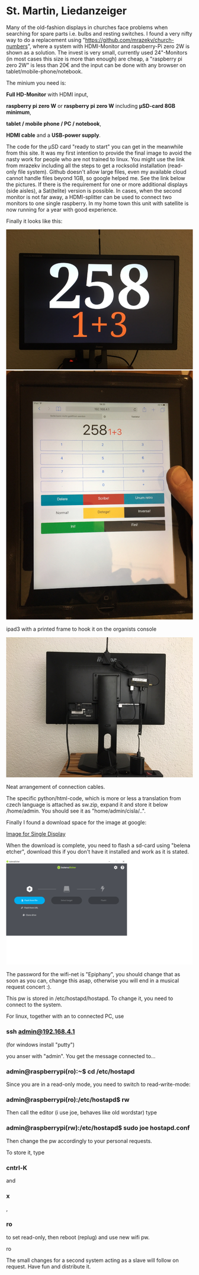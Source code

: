 # St. Martin, Liedanzeiger #

Many of the old-fashion displays in churches face problems when searching for spare parts i.e. bulbs and resting switches. I found a very nifty way to do a replacement using "https://github.com/mrazekv/church-numbers",
where a system with HDMI-Monitor and raspberry-Pi zero 2W is shown as a solution.
The invest is very small, currently used 24"-Monitors (in most cases this size is more than enough) are cheap, a "raspberry pi zero 2W" is less than 20€ and the input can be done with any browser on tablet/mobile-phone/notebook.

The minium you need is:

  **Full HD-Monitor** with HDMI input,
  
  **raspberry pi zero W** or **raspberry pi zero W** including **µSD-card 8GB minimum**,
  
  **tablet / mobile phone / PC / notebook**,
  
  **HDMI cable** and a **USB-power supply**.
  
The code for the µSD card "ready to start" you can get in the meanwhile from this site. It was my first intention to provide the final image to avoid the nasty work for people who are not trained to linux. You might use the link from mrazekv including all the steps to get a rocksolid installation (read-only file system). Github doesn't allow large files, even my available cloud cannot handle files beyond 1GB, so google helped me. See the link below the pictures.
If there is the requirement for one or more additional displays (side aisles), a Sat(telite) version is possible. In cases, when the second monitor is not far away, a HDMI-splitter can be used to connect two monitors to one single raspberry. In my home town this unit with satellite is now running for a year with good experience.

Finally it looks like this:

![Front](https://github.com/burneme/Liedanzeiger/blob/main/Front.JPG)
![ipad3](https://github.com/burneme/liedanzeiger/blob/main/Ipad3.JPG)

ipad3 with a printed frame to hook it on the organists console

![ipad3](https://github.com/burneme/liedanzeiger/blob/main/Back.JPG)

Neat arrangement of connection cables.

The specific python/html-code, which is more or less a translation from czech language is attached as sw.zip, expand it and store it below /home/admin.   You should see it as "home/admin/cisla/..".

Finally I found a download space for the image at google:

[Image for Single Display](https://drive.google.com/file/d/1Por2zFch3SOl4XRDp1puK9v_BIOZQSrb/view?usp=drive_link/ "An raspberry pi zero image for one display") 

When the download is complete, you need to flash a sd-card using "belena etcher", download this if you don't have it installed and work as it is stated.

![BalenaFlasher](https://github.com/burneme/Liedanzeiger/blob/main/Balena.png)

The password for the wifi-net is "Epiphany", you should change that as soon as you can, change this asap, otherwise you will end in a musical request concert :).

This pw is stored in /etc/hostapd/hostapd. To change it, you need to connect to the system.

For linux, together with an to connected PC, use

### ssh admin@192.168.4.1 ### 
(for windows install "putty")

you anser with "admin". You get the message connected to...


### admin@raspberrypi(ro):~$ cd /etc/hostapd ###

Since you are in a read-only mode, you need to switch to read-write-mode:

### admin@raspberrypi(ro):/etc/hostapd$ rw ###

Then call the editor (i use joe, behaves like old wordstar) type 

### admin@raspberrypi(rw):/etc/hostapd$ sudo joe hostapd.conf ### 

Then change the pw accordingly to your personal requests.

To store it, type 
### cntrl-K ### 
and 
### x ### 
,
### ro ### 
to set read-only, then reboot (replug) and use new wifi pw.





ro


The small changes for a second system acting as a slave will follow on request.
Have fun and distribute it.

